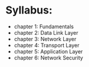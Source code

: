 # Syllabus:

- chapter 1: Fundamentals
- chapter 2: Data Link Layer
- chapter 3: Network Layer
- chapter 4: Transport Layer
- chapter 5: Application Layer
- chapter 6: Network Security